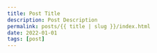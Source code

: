 ```yaml
---
title: Post Title
description: Post Description
permalink: posts/{{ title | slug }}/index.html
date: 2022-01-01
tags: [post]
---
```


<!---
Uses the post.njk layout. Peruse settings in post.json.
Copy this .md into the posts folder to create a new blog post. Delete all comments before posting.
wWrap tags <Excerpt Start> and <Excerpt End> around the excerpt of text you want to display in the posts list. 
--->


<!--- Example image placeholder

![camino-map](/images/camino-map-1170x780.jpg)

--->

<!--- Example post content

Welcome to my new travel blog! I've created this website to record my trip to Spain to walk the Camino de Santiago in 2022.  

At the moment I'm researching the different travel options available e.g. which city to fly to, type of accommodation to stay in and costs.

One of the first items on my to-do list was to purchase a hiking backpack. Check out this [**post**](/posts/new-backpack/index.html) to see which bag I purchased.

In the build-up to the trip, I'll probably only post sporadically but when the trip begins I'll aim to post daily, to keep everybody informed of my progress along my chosen Camino path.

-->

